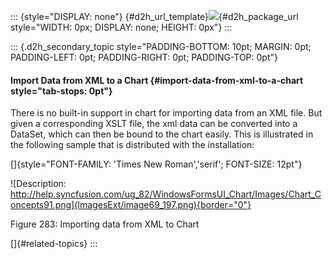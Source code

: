 ::: {style="DISPLAY: none"}
[](ms-xhelp:///?Id=d2h_url_template){#d2h_url_template}![](!package_url!){#d2h_package_url style="WIDTH: 0px; DISPLAY: none; HEIGHT: 0px"}
:::

::: {.d2h_secondary_topic style="PADDING-BOTTOM: 10pt; MARGIN: 0pt; PADDING-LEFT: 0pt; PADDING-RIGHT: 0pt; PADDING-TOP: 0pt"}
#### Import Data from XML to a Chart {#import-data-from-xml-to-a-chart style="tab-stops: 0pt"}

There is no built-in support in chart for importing data from an XML file. But given a corresponding XSLT file, the xml data can be converted into a DataSet, which can then be bound to the chart easily. This is illustrated in the following sample that is distributed with the installation:

[]{style="FONT-FAMILY: 'Times New Roman','serif'; FONT-SIZE: 12pt"} 

![Description: http://help.syncfusion.com/ug_82/WindowsFormsUI_Chart/Images/Chart_Concepts91.png](ImagesExt/image69_197.png){border="0"}

Figure 283: Importing data from XML to Chart

[]{#related-topics}
:::
